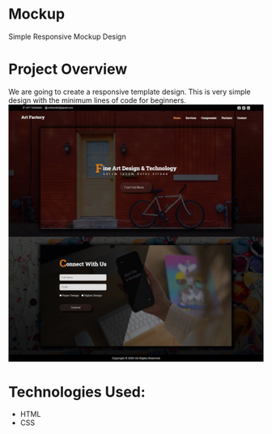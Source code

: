 # Mockup
Simple Responsive Mockup Design

# Project Overview
We are going to create a responsive template design.
This is very simple design with the minimum lines of code for beginners. 
<br/>
![Mockup](assets/img/mockup-image.jpg)

# Technologies Used:
* HTML
* CSS